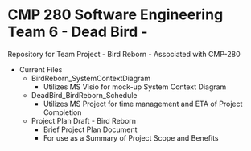 # CMP 280 Software Engineering Team 6 - Dead Bird -
 Repository for Team Project - Bird Reborn - Associated with CMP-280 

 - Current Files
    - BirdReborn_SystemContextDiagram
      - Utilizes MS Visio for mock-up System Context Diagram
    - DeadBird_BirdReborn_Schedule
      - Utilizes MS Project for time management and ETA of Project Completion
    - Project Plan Draft - Bird Reborn
      - Brief Project Plan Document
      - For use as a Summary of Project Scope and Benefits
    
